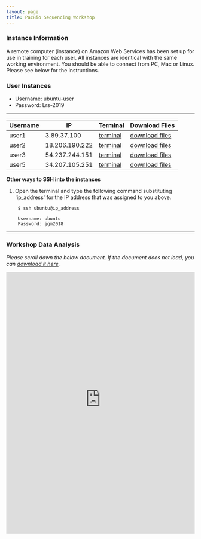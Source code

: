 ```yaml
---
layout: page
title: PacBio Sequencing Workshop
---
```


### Instance Information

A remote computer (instance) on Amazon Web Services has been set up for use in training for each user. All instances are identical with the same working environment. You should be able to connect from PC, Mac or Linux. Please see below for the instructions.

### User Instances
 * Username: ubuntu-user
 * Password: Lrs-2019

<script type="text/javascript" src="https://code.jquery.com/jquery-3.3.1.js"></script>
<script type="text/javascript" src="https://cdn.datatables.net/1.10.19/js/jquery.dataTables.min.js"></script>
<link href="https://cdn.datatables.net/1.10.19/css/jquery.dataTables.min.css" rel="stylesheet" type="text/css">

<script>
$(document).ready( function () {
    $('#example').DataTable();
} );

</script>
****

<table id="example" class="display" style="width:100%" cellpadding="3px">
<thead>
<tr class="header">
<th>Username</th>
<th>IP</th>
<th>Terminal</th>
<th>Download Files</th>
</tr>
</thead>
<tbody>
<tr class="odd">
<td>user1</td>
<td>3.89.37.100</td>
<td><a href='http://3.89.37.100:8080' target='_blank'>terminal</a></td>
<td><a href='http://3.89.37.100' target='_blank'>download files</a></td>
</tr>
<tr class="even">
<td>user2</td>
<td>18.206.190.222</td>
<td><a href='http://18.206.190.222:8080' target='_blank'>terminal</a></td>
<td><a href='http://18.206.190.222' target='_blank'>download files</a></td>
</tr>
<tr class="odd">
<td>user3</td>
<td>54.237.244.151</td>
<td><a href='http://54.237.244.151:8080' target='_blank'>terminal</a></td>
<td><a href='http://54.237.244.151' target='_blank'>download files</a></td>
</tr>
<tr class="odd">
<td>user5</td>
<td>34.207.105.251</td>
<td><a href='http://34.207.105.251:8080' target='_blank'>terminal</a></td>
<td><a href='http://34.207.105.251' target='_blank'>download files</a></td>
</tr>
</tbody>
</table>


**Other ways to SSH into the instances**

1. Open the terminal and type the following command substituting 'ip_address' for the IP address that was assigned to you above.

        $ ssh ubuntu@ip_address
        
        Username: ubuntu
        Password: jgm2018

****

### Workshop Data Analysis

*Please scroll down the below document. If the document does not load, you can [download it here](https://gt-workshop.s3.amazonaws.com/JAX_Workshop_Guide_FINAL_LEGAL_APPROVED.pdf).*


<embed src="https://thejacksonlaboratory.github.io/long-read-workshop-2019/docs/JAX_Workshop_Guide_FINAL_LEGAL_APPROVED.pdf" width="100%" height="700px" frameborder='0'/>

